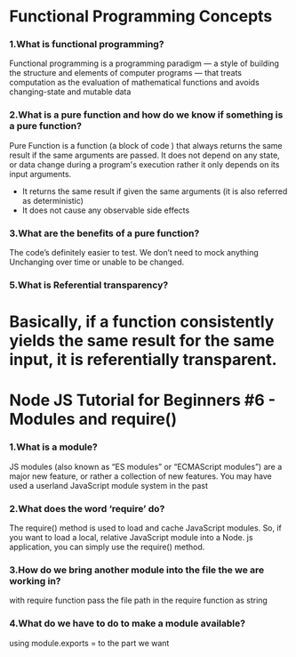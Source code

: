 # Functional Programming Concepts
### 1.What is functional programming?
Functional programming is a programming paradigm — a style of building the structure and elements of computer programs — that treats computation as the evaluation of mathematical functions and avoids changing-state and mutable data 

### 2.What is a pure function and how do we know if something is a pure function?
Pure Function is a function (a block of code ) that always returns the same result if the same arguments are passed. It does not depend on any state, or data change during a program's execution rather it only depends on its input arguments.

* It returns the same result if given the same arguments (it is also referred as deterministic)
* It does not cause any observable side effects


### 3.What are the benefits of a pure function?
The code’s definitely easier to test. We don’t need to mock anything
Unchanging over time or unable to be changed.

### 5.What is Referential transparency?
Basically, if a function consistently yields the same result for the same input, it is referentially transparent.
===============================================================================
# Node JS Tutorial for Beginners #6 - Modules and require()
### 1.What is a module?
JS modules (also known as “ES modules” or “ECMAScript modules”) are a major new feature, or rather a collection of new features. You may have used a userland JavaScript module system in the past
### 2.What does the word ‘require’ do?
The require() method is used to load and cache JavaScript modules. So, if you want to load a local, relative JavaScript module into a Node. js application, you can simply use the require() method.
### 3.How do we bring another module into the file the we are working in?
with require function pass the file path in the require function as string
### 4.What do we have to do to make a module available?
using module.exports = to the part we want